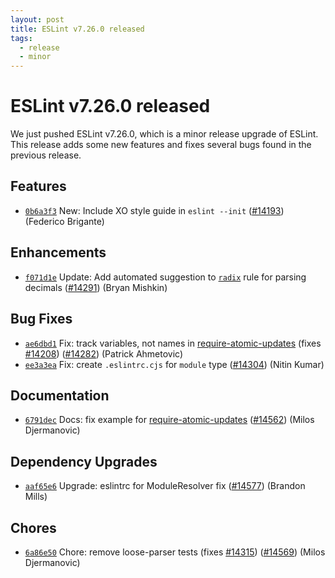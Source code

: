 ```yaml
---
layout: post
title: ESLint v7.26.0 released
tags:
  - release
  - minor
---
```

# ESLint v7.26.0 released

We just pushed ESLint v7.26.0, which is a minor release upgrade of ESLint. This release adds some new features and fixes several bugs found in the previous release.








## Features


* [`0b6a3f3`](https://github.com/eslint/eslint/commit/0b6a3f31e6e78825114f82d4e0aed9cd72f784ac) New: Include XO style guide in `eslint --init` ([#14193](https://github.com/eslint/eslint/issues/14193)) (Federico Brigante)




## Enhancements


* [`f071d1e`](https://github.com/eslint/eslint/commit/f071d1ef91286bf2e3fb63d9b679ff7702819a1e) Update: Add automated suggestion to [`radix`](/docs/rules/radix) rule for parsing decimals ([#14291](https://github.com/eslint/eslint/issues/14291)) (Bryan Mishkin)




## Bug Fixes


* [`ae6dbd1`](https://github.com/eslint/eslint/commit/ae6dbd148aaca83e4bd04b9351b54029c50fac8a) Fix: track variables, not names in [require-atomic-updates](/docs/rules/require-atomic-updates) (fixes [#14208](https://github.com/eslint/eslint/issues/14208)) ([#14282](https://github.com/eslint/eslint/issues/14282)) (Patrick Ahmetovic)
* [`ee3a3ea`](https://github.com/eslint/eslint/commit/ee3a3ead893d185cc4b1ae9041940cb0968767e1) Fix: create `.eslintrc.cjs` for `module` type ([#14304](https://github.com/eslint/eslint/issues/14304)) (Nitin Kumar)




## Documentation


* [`6791dec`](https://github.com/eslint/eslint/commit/6791decfc58b7b09cfd0aabd15a3d14148aae073) Docs: fix example for [require-atomic-updates](/docs/rules/require-atomic-updates) ([#14562](https://github.com/eslint/eslint/issues/14562)) (Milos Djermanovic)




## Dependency Upgrades


* [`aaf65e6`](https://github.com/eslint/eslint/commit/aaf65e629adb74401092c3ccc9cb4e4bd1c8609b) Upgrade: eslintrc for ModuleResolver fix ([#14577](https://github.com/eslint/eslint/issues/14577)) (Brandon Mills)






## Chores


* [`6a86e50`](https://github.com/eslint/eslint/commit/6a86e5018a3733049c09261bcabae422fbea893d) Chore: remove loose-parser tests (fixes [#14315](https://github.com/eslint/eslint/issues/14315)) ([#14569](https://github.com/eslint/eslint/issues/14569)) (Milos Djermanovic)


